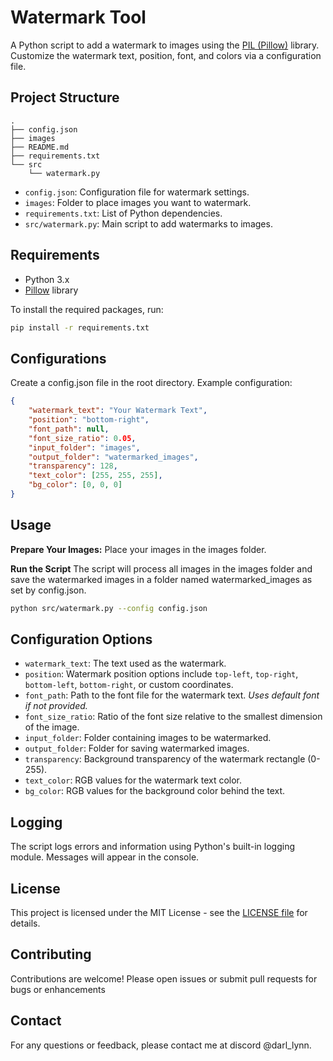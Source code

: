 # Watermark Tool

A Python script to add a watermark to images using the [PIL (Pillow)](https://pillow.readthedocs.io/en/stable/) library. Customize the watermark text, position, font, and colors via a configuration file.

## Project Structure

```tree
.
├── config.json
├── images
├── README.md
├── requirements.txt
└── src
    └── watermark.py
```

- `config.json`: Configuration file for watermark settings.
- `images`: Folder to place images you want to watermark.
- `requirements.txt`: List of Python dependencies.
- `src/watermark.py`: Main script to add watermarks to images.

## Requirements

- Python 3.x
- [Pillow](https://pillow.readthedocs.io/en/stable/) library

To install the required packages, run:

```bash
pip install -r requirements.txt
```

## Configurations

Create a config.json file in the root directory. Example configuration:

```json
{
    "watermark_text": "Your Watermark Text",
    "position": "bottom-right",
    "font_path": null,
    "font_size_ratio": 0.05,
    "input_folder": "images",
    "output_folder": "watermarked_images",
    "transparency": 128,
    "text_color": [255, 255, 255],
    "bg_color": [0, 0, 0]
}
```

## Usage

**Prepare Your Images:**
Place your images in the images folder.

**Run the Script**
The script will process all images in the images folder and save the watermarked images in a folder named watermarked_images as set by config.json.

```bash
python src/watermark.py --config config.json
```

## Configuration Options

- `watermark_text`: The text used as the watermark.
- `position`: Watermark position options include `top-left`, `top-right`, `bottom-left`, `bottom-right`, or custom coordinates.
- `font_path`: Path to the font file for the watermark text.
*Uses default font if not provided.*
- `font_size_ratio`: Ratio of the font size relative to the smallest dimension of the image.
- `input_folder`: Folder containing images to be watermarked.
- `output_folder`: Folder for saving watermarked images.
- `transparency`: Background transparency of the watermark rectangle (0-255).
- `text_color`: RGB values for the watermark text color.
- `bg_color`: RGB values for the background color behind the text.

## Logging

The script logs errors and information using Python's built-in logging module. Messages will appear in the console.

## License

This project is licensed under the MIT License - see the [LICENSE file](license.txt) for details.

## Contributing

Contributions are welcome! Please open issues or submit pull requests for bugs or enhancements

## Contact

For any questions or feedback, please contact me at discord @darl_lynn.

